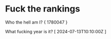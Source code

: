 # Fuck the rankings

Who the hell am I?
{ 1780047 }

What fucking year is it?
[ 2024-07-13T10:10:00Z ]
